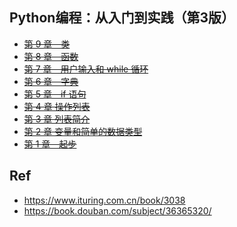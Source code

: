 ## Python编程：从入门到实践（第3版）


* ~~[第 9 章　类](./09/)~~
* ~~[第 8 章　函数](./08/)~~
* ~~[第 7 章　用户输入和 while 循环](./07/)~~
* ~~[第 6 章　字典](./06/)~~
* ~~[第 5 章　if 语句](./05/)~~
* ~~[第 4 章 操作列表](./04/)~~
* ~~[第 3 章 列表简介](./03/)~~
* ~~[第 2 章 变量和简单的数据类型](./02/)~~
* ~~[第 1 章　起步](./01)~~

## Ref


* <https://www.ituring.com.cn/book/3038>
* <https://book.douban.com/subject/36365320/>